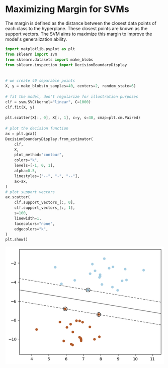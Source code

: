 # Maximizing Margin for SVMs

The margin is defined as the distance between the closest data points of each class to the hyperplane. These closest points are known as the support vectors. The SVM aims to maximize this margin to improve the model's generalization ability.



```python
import matplotlib.pyplot as plt
from sklearn import svm
from sklearn.datasets import make_blobs
from sklearn.inspection import DecisionBoundaryDisplay


# we create 40 separable points
X, y = make_blobs(n_samples=40, centers=2, random_state=6)

# fit the model, don't regularize for illustration purposes
clf = svm.SVC(kernel="linear", C=1000)
clf.fit(X, y)

plt.scatter(X[:, 0], X[:, 1], c=y, s=30, cmap=plt.cm.Paired)

# plot the decision function
ax = plt.gca()
DecisionBoundaryDisplay.from_estimator(
    clf,
    X,
    plot_method="contour",
    colors="k",
    levels=[-1, 0, 1],
    alpha=0.5,
    linestyles=["--", "-", "--"],
    ax=ax,
)
# plot support vectors
ax.scatter(
    clf.support_vectors_[:, 0],
    clf.support_vectors_[:, 1],
    s=100,
    linewidth=1,
    facecolors="none",
    edgecolors="k",
)
plt.show()
```


    
![png](img/maximizing_margin.png)
    



```python

```
